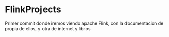 # FlinkProjects

Primer commit donde iremos viendo apache Flink, con la documentacion de 
propia de ellos, y otra de internet y libros
